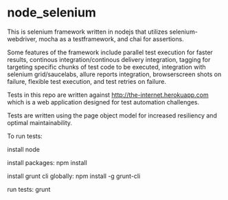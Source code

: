 # node_selenium
This is selenium framework written in nodejs that utilizes selenium-webdriver, mocha as a testframework, and chai for assertions.  

Some features of the framework include parallel test execution for faster results, continous integration/continous delivery integration, tagging for targeting specific chunks of test code to be executed, integration with selenium grid/saucelabs, allure reports integration, browserscreen shots on failure, flexible test execution, and test retries on failure.

Tests in this repo are written against http://the-internet.herokuapp.com which is a web application designed for test automation challenges.

Tests are written using the page object model for increased resiliency and optimal maintainability.

To run tests:

install node 

install packages: npm install

install grunt cli globally: npm install -g grunt-cli

run tests: grunt
